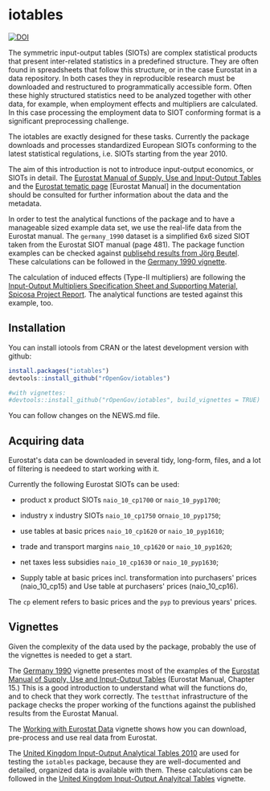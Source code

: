 
<!-- README.md is generated from README.Rmd. Please edit that file -->
iotables
================================================================================
[![DOI](https://zenodo.org/badge/108267715.svg)](https://zenodo.org/badge/latestdoi/108267715)

The symmetric input-output tables (SIOTs) are complex statistical products that present inter-related statistics in a predefined structure. They are often found in spreadsheets that follow this structure, or in the case Eurostat in a data repository. In both cases they in reproducible research must be downloaded and restructured to programmatically accessible form. Often these highly structured statistics need to be analyzed together with other data, for example, when employment effects and multipliers are calculated. In this case processing the employment data to SIOT conforming format is a significant preprocessing challenge.

The iotables are exactly designed for these tasks. Currently the package downloads and processes standardized European SIOTs conforming to the latest statistical regulations, i.e. SIOTs starting from the year 2010.

The aim of this introduction is not to introduce input-output economics, or SIOTs in detail. The [Eurostat Manual of Supply, Use and Input-Output Tables](http://ec.europa.eu/eurostat/documents/3859598/5902113/KS-RA-07-013-EN.PDF/b0b3d71e-3930-4442-94be-70b36cea9b39?version=1.0) and the [Eurostat tematic page](http://ec.europa.eu/eurostat/web/esa-supply-use-input-tables/methodology/symmetric-input-output-tables) \[Eurostat Manual\] in the documentation should be consulted for further information about the data and the metadata.

In order to test the analytical functions of the package and to have a manageable sized example data set, we use the real-life data from the Eurostat manual. The `germany_1990` dataset is a simplified 6x6 sized SIOT taken from the Eurostat SIOT manual (page 481). The package function examples can be checked against [publisehd results from Jörg Beutel](http://ec.europa.eu/eurostat/documents/3859598/5902113/KS-RA-07-013-EN.PDF/b0b3d71e-3930-4442-94be-70b36cea9b39?version=1.0). These calculations can be followed in the [Germany 1990 vignette](http://iotables.ceemid.eu/articles/germany_1990.html).

The calculation of induced effects (Type-II multipliers) are following the [Input-Output Multipliers Specification Sheet and Supporting Material, Spicosa Project Report](http://www.coastal-saf.eu/output-step/pdf/Specification%20sheet%20I_O_final.pdf). The analytical functions are tested against this example, too.

Installation
------------

You can install iotools from CRAN or the latest development version with github:

``` r
install.packages("iotables")
devtools::install_github("rOpenGov/iotables")

#with vignettes:
#devtools::install_github("rOpenGov/iotables", build_vignettes = TRUE)
```

You can follow changes on the NEWS.md file.

Acquiring data
--------------

Eurostat's data can be downloaded in several tidy, long-form, files, and a lot of filtering is needeed to start working with it.

Currently the following Eurostat SIOTs can be used:

-   product x product SIOTs `naio_10_cp1700` or `naio_10_pyp1700`;

-   industry x industry SIOTs `naio_10_cp1750` or`naio_10_pyp1750`;

-   use tables at basic prices `naio_10_cp1620` or `naio_10_pyp1610`;

-   trade and transport margins `naio_10_cp1620` or `naio_10_pyp1620`;

-   net taxes less subsidies `naio_10_cp1630` or `naio_10_pyp1630`;

-   Supply table at basic prices incl. transformation into purchasers' prices (naio\_10\_cp15) and Use table at purchasers' prices (naio\_10\_cp16).

The `cp` element refers to basic prices and the `pyp` to previous years' prices.

Vignettes
---------

Given the complexity of the data used by the package, probably the use of the vignettes is needed to get a start.

The [Germany 1990](http://iotables.ceemid.eu/articles/germany_1990.html) vignette presentes most of the examples of the [Eurostat Manual of Supply, Use and Input-Output Tables](http://ec.europa.eu/eurostat/documents/3859598/5902113/KS-RA-07-013-EN.PDF/b0b3d71e-3930-4442-94be-70b36cea9b39?version=1.0) (Eurostat Manual, Chapter 15.) This is a good introduction to understand what will the functions do, and to check that they work correctly. The `testthat` infrastructure of the package checks the proper working of the functions against the published results from the Eurostat Manual.

The [Working with Eurostat Data](http://iotables.ceemid.eu/articles/working_with_eurostat.html) vignette shows how you can download, pre-process and use real data from Eurostat.

The [United Kingdom Input-Output Analytical Tables 2010](https://webarchive.nationalarchives.gov.uk/20160114044923/http://www.ons.gov.uk/ons/rel/input-output/input-output-analytical-tables/2010/index.html) are used for testing the `iotables` package, because they are well-documented and detailed, organized data is available with them. These calculations can be followed in the [United Kingdom Input-Output Analyitcal Tables](http://iotables.ceemid.eu/articles/united_kingdom_2010.html) vignette.
